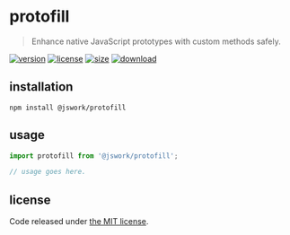 # protofill
> Enhance native JavaScript prototypes with custom methods safely.

[![version][version-image]][version-url]
[![license][license-image]][license-url]
[![size][size-image]][size-url]
[![download][download-image]][download-url]

## installation
```shell
npm install @jswork/protofill
```

## usage
```js
import protofill from '@jswork/protofill';

// usage goes here.
```

## license
Code released under [the MIT license](https://github.com/afeiship/protofill/blob/master/LICENSE.txt).

[version-image]: https://img.shields.io/npm/v/@jswork/protofill
[version-url]: https://npmjs.org/package/@jswork/protofill

[license-image]: https://img.shields.io/npm/l/@jswork/protofill
[license-url]: https://github.com/afeiship/protofill/blob/master/LICENSE.txt

[size-image]: https://img.shields.io/bundlephobia/minzip/@jswork/protofill
[size-url]: https://github.com/afeiship/protofill/blob/master/dist/protofill.min.js

[download-image]: https://img.shields.io/npm/dm/@jswork/protofill
[download-url]: https://www.npmjs.com/package/@jswork/protofill
